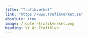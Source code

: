 ```yaml
---
title: "Trafikverket"
link: "https://www.trafikverket.se"
absolute: true
image: /footer/trafikverket.png
heading: Vi är Trafiklab
---
```

